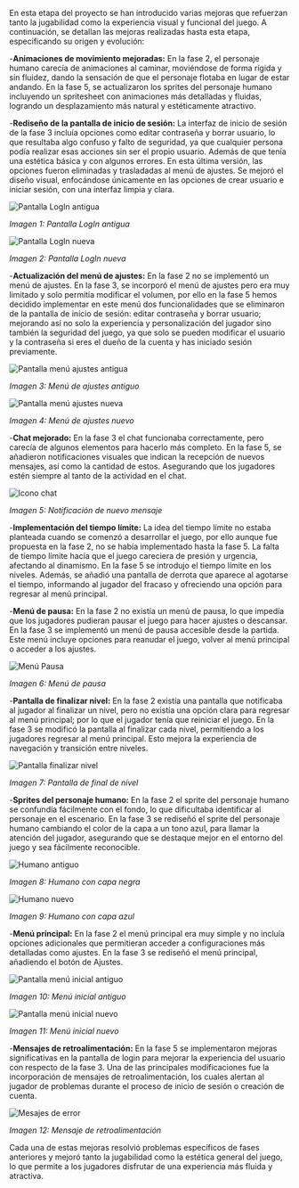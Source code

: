 En esta etapa del proyecto se han introducido varias mejoras que refuerzan tanto la jugabilidad como la experiencia visual y funcional del juego. A continuación, se detallan las mejoras realizadas hasta esta etapa, especificando su origen y evolución:  

  
-**Animaciones de movimiento mejoradas:** En la fase 2, el personaje humano carecía de animaciones al caminar, moviéndose de  forma rígida y sin fluidez, dando la sensación de que el personaje flotaba en lugar de estar andando. En la fase 5, se 
 actualizaron los sprites del personaje humano incluyendo un spritesheet con animaciones más detalladas y fluidas, logrando   un desplazamiento más natural y estéticamente atractivo.  

-**Rediseño de la pantalla de inicio de sesión:** La interfaz de inicio de sesión de la fase 3 incluía opciones como editar contraseña y borrar usuario, lo que resultaba algo confuso y falto de seguridad, ya que cualquier persona podía realizar esas acciones sin ser el propio usuario. Además de que tenía una estética básica y con algunos errores. En esta última versión, las opciones fueron eliminadas y trasladadas al menú de ajustes. Se mejoró el diseño visual, enfocándose únicamente en las opciones de crear usuario e iniciar sesión, con una interfaz limpia y clara.  

![Pantalla LogIn antigua](lamaldicion/src/main/resources/static/imagenesMejoras/Login.png "Pantalla LogIn antigua")  

*Imagen 1: Pantalla LogIn antigua*  

![Pantalla LogIn nueva](lamaldicion/src/main/resources/static/imagenes/Login.png "Pantalla LogIn nueva")  

*Imagen 2: Pantalla LogIn nueva*  


-**Actualización del menú de ajustes:** En la fase 2 no se implementó un menú de ajustes. En la fase 3, se incorporó el menú de ajustes pero era muy limitado y solo permitía modificar el volumen, por ello en la fase 5 hemos decidido implementar en este menú dos funcionalidades que se eliminaron de la pantalla de inicio de sesión: editar contraseña y borrar usuario; mejorando así no solo la experiencia y personalización del jugador sino también la seguridad del juego, ya que solo se pueden modificar el usuario y la contraseña si eres el dueño de la cuenta y has iniciado sesión previamente.  

![Pantalla menú ajustes antigua](lamaldicion/src/main/resources/static/imagenesMejoras/Pantalla_Ajustes.png "Pantalla menú ajustes antigua")  

*Imagen 3: Menú de ajustes antiguo*  

![Pantalla menú ajustes nueva](lamaldicion/src/main/resources/static/imagenes/Pantalla_Ajustes.png "Pantalla menú ajustes nueva")  

*Imagen 4: Menú de ajustes nuevo*  


-**Chat mejorado:** En la fase 3 el chat funcionaba correctamente, pero carecía de algunos elementos para hacerlo más completo. En la fase 5, se añadieron notificaciones visuales que indican la recepción de nuevos mensajes, así como la cantidad de estos. Asegurando que los jugadores estén siempre al tanto de la actividad en el chat.  

![Icono chat](lamaldicion/src/main/resources/static/imagenesMejoras/Notificacion.png "Icono chat")  

*Imagen 5: Notificación de nuevo mensaje*  


-**Implementación del tiempo límite:** La idea del tiempo límite no estaba planteada cuando se comenzó a desarrollar el juego, por ello aunque fue propuesta en la fase 2, no se había implementado hasta la fase 5. La falta de tiempo límite hacía que el juego careciera de presión y urgencia, afectando al dinamismo. En la fase 5 se introdujo el tiempo límite en los niveles. Además, se añadió una pantalla de derrota que aparece al agotarse el tiempo, informando al jugador del fracaso y ofreciendo una opción para regresar al menú principal.  

-**Menú de pausa:** En la fase 2 no existía un menú de pausa, lo que impedía que los jugadores pudieran pausar el juego para hacer ajustes o descansar. En la fase 3 se implementó un menú de pausa accesible desde la partida. Este menú incluye opciones para reanudar el juego, volver al menú principal o acceder a los ajustes.  

![Menú Pausa](lamaldicion/src/main/resources/static/imagenes/Pausa.png "Menú Pausa")

*Imagen 6: Menú de pausa*  


-**Pantalla de finalizar nivel:** En la fase 2 existía una pantalla que notificaba al jugador al finalizar un nivel, pero no existía una opción clara para regresar al menú principal; por lo que el jugador tenía que reiniciar el juego. En la fase 3 se modificó la pantalla al finalizar cada nivel, permitiendo a los jugadores regresar al menú principal. Esto mejora la experiencia de navegación y transición entre niveles.  

![Pantalla finalizar nivel](lamaldicion/src/main/resources/static/imagenesMejoras/Fin.png "Pantalla finalizar nivel")  

*Imagen 7: Pantalla de final de nivel*  


-**Sprites del personaje humano:** En la fase 2 el sprite del personaje humano se confundía fácilmente con el fondo, lo que dificultaba identificar al personaje en el escenario. En la fase 3 se rediseñó el sprite del personaje humano cambiando el color de la capa a un tono azul, para llamar la atención del jugador, asegurando que se destaque mejor en el entorno del juego y sea fácilmente reconocible.  

![Humano antiguo](lamaldicion/src/main/resources/static/imagenesMejoras/HUMANO.png "Humano antiguo")  

*Imagen 8: Humano con capa negra*  

![Humano nuevo](lamaldicion/src/main/resources/static/imagenes/HUMANO.png "Humano nuevo")  

*Imagen 9: Humano con capa azul*  


-**Menú principal:** En la fase 2 el menú principal era muy simple y no incluía opciones adicionales que permitieran acceder a configuraciones más detalladas como ajustes. En la fase 3 se rediseñó el menú principal, añadiendo el botón de Ajustes.  

![Pantalla menú inicial antiguo](lamaldicion/src/main/resources/static/imagenes/Menu_Inicio.png "Pantalla menú inicial antiguo")  

*Imagen 10: Menú inicial antiguo*  

![Pantalla menú inicial nuevo](lamaldicion/src/main/resources/static/imagenes/Menu_Nuevo.png "Pantalla menú inicial nuevo")  

*Imagen 11: Menú inicial nuevo*

-**Mensajes de retroalimentación:** En la fase 5 se implementaron mejoras significativas en la pantalla de login para mejorar la experiencia del usuario con respecto de la fase 3. Una de las principales modificaciones fue la incorporación de mensajes de retroalimentación, los cuales alertan al jugador de problemas durante el proceso de inicio de sesión o creación de cuenta. 

![Mesajes de error](lamaldicion/src/main/resources/static/imagenesMejoras/error.png "Mensajes de error")  

*Imagen 12: Mensaje de retroalimentación*  


Cada una de estas mejoras resolvió problemas específicos de fases anteriores y mejoró tanto la jugabilidad como la estética general del juego, lo que permite a los jugadores disfrutar de una experiencia más fluida y atractiva.

